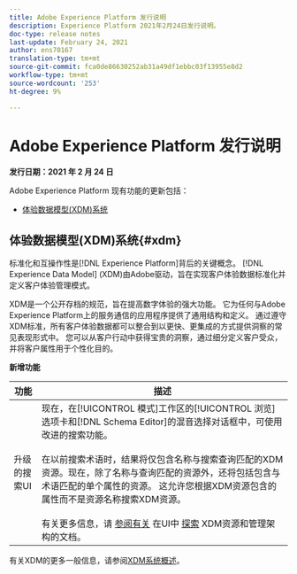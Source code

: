 ```yaml
---
title: Adobe Experience Platform 发行说明
description: Experience Platform 2021年2月24日发行说明。
doc-type: release notes
last-update: February 24, 2021
author: ens70167
translation-type: tm+mt
source-git-commit: fca0de86630252ab31a49df1ebbc03f13955e8d2
workflow-type: tm+mt
source-wordcount: '253'
ht-degree: 9%

---
```



# Adobe Experience Platform 发行说明

**发行日期：2021 年 2 月 24 日**

Adobe Experience Platform 现有功能的更新包括：

- [体验数据模型(XDM)系统](#xdm)

## 体验数据模型(XDM)系统{#xdm}

标准化和互操作性是[!DNL Experience Platform]背后的关键概念。 [!DNL Experience Data Model] (XDM)由Adobe驱动，旨在实现客户体验数据标准化并定义客户体验管理模式。

XDM是一个公开存档的规范，旨在提高数字体验的强大功能。 它为任何与Adobe Experience Platform上的服务通信的应用程序提供了通用结构和定义。 通过遵守XDM标准，所有客户体验数据都可以整合到以更快、更集成的方式提供洞察的常见表现形式中。 您可以从客户行动中获得宝贵的洞察，通过细分定义客户受众，并将客户属性用于个性化目的。

**新增功能**

| 功能 | 描述 |
| --- | --- |
| 升级的搜索UI | 现在，在[!UICONTROL 模式]工作区的[!UICONTROL 浏览]选项卡和[!DNL Schema Editor]的混音选择对话框中，可使用改进的搜索功能。<br><br>在以前搜索术语时，结果将仅包含名称与搜索查询匹配的XDM资源。现在，除了名称与查询匹配的资源外，还将包括包含与术语匹配的单个属性的资源。 这允许您根据XDM资源包含的属性而不是资源名称搜索XDM资源。<br><br>有关更多信息，请 [参阅有关](../../xdm/ui/explore.md) 在UI中 [探索](../../xdm/ui/resources/schemas.md) XDM资源和管理架构的文档。 |

有关XDM的更多一般信息，请参阅[XDM系统概述](../../xdm/home.md)。